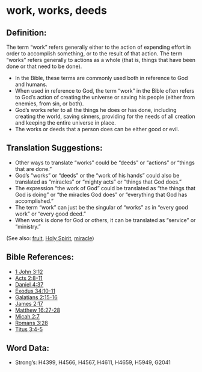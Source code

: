 # work, works, deeds

## Definition:

The term “work” refers generally either to the action of expending effort in order to accomplish something, or to the result of that action. The term “works” refers generally to actions as a whole (that is, things that have been done or that need to be done).

* In the Bible, these terms are commonly used both in reference to God and humans.
* When used in reference to God, the term “work” in the Bible often refers to God’s action of creating the universe or saving his people (either from enemies, from sin, or both).
* God’s works refer to all the things he does or has done, including creating the world, saving sinners, providing for the needs of all creation and keeping the entire universe in place.
* The works or deeds that a person does can be either good or evil.

## Translation Suggestions:

* Other ways to translate “works” could be “deeds” or “actions” or “things that are done.”
* God’s “works” or “deeds” or the “work of his hands” could also be translated as “miracles” or “mighty acts” or “things that God does.”
* The expression “the work of God” could be translated as “the things that God is doing” or “the miracles God does” or “everything that God has accomplished.”
* The term “work” can just be the singular of “works” as in “every good work” or “every good deed.”
* When work is done for God or others, it can be translated as “service” or “ministry.”

(See also: [fruit](../other/fruit.md), [Holy Spirit](../kt/holyspirit.md), [miracle](../kt/miracle.md))

## Bible References:

* [1 John 3:12](rc://en/tn/help/1jn/03/12)
* [Acts 2:8-11](rc://en/tn/help/act/02/08)
* [Daniel 4:37](rc://en/tn/help/dan/04/37)
* [Exodus 34:10-11](rc://en/tn/help/exo/34/10)
* [Galatians 2:15-16](rc://en/tn/help/gal/02/15)
* [James 2:17](rc://en/tn/help/jas/02/17)
* [Matthew 16:27-28](rc://en/tn/help/mat/16/27)
* [Micah 2:7](rc://en/tn/help/mic/02/07)
* [Romans 3:28](rc://en/tn/help/rom/03/28)
* [Titus 3:4-5](rc://en/tn/help/tit/03/04)

## Word Data:

* Strong’s: H4399, H4566, H4567, H4611, H4659, H5949, G2041
